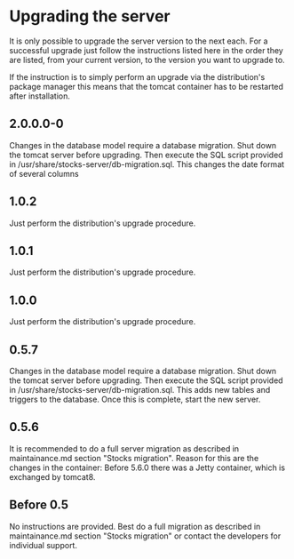 # Upgrading the server

It is only possible to upgrade the server version to the next each. For a 
successful upgrade just follow the instructions listed here in the order they
are listed, from your current version, to the version you want to upgrade to.

If the instruction is to simply perform an upgrade via the distribution's 
package manager this means that the tomcat container has to be restarted after
installation. 

## 2.0.0.0-0

Changes in the database model require a database migration. Shut down the
tomcat server before upgrading. Then execute the SQL script provided in 
/usr/share/stocks-server/db-migration.sql. This changes the date format of
several columns

## 1.0.2

Just perform the distribution's upgrade procedure. 

## 1.0.1

Just perform the distribution's upgrade procedure. 

## 1.0.0

Just perform the distribution's upgrade procedure. 

## 0.5.7

Changes in the database model require a database migration. Shut down the
tomcat server before upgrading. Then execute the SQL script provided in 
/usr/share/stocks-server/db-migration.sql. This adds new tables and triggers
to the database. Once this is complete, start the new server. 

## 0.5.6

It is recommended to do a full server migration as described in maintainance.md
section "Stocks migration". Reason for this are the changes in the container:
Before 5.6.0 there was a Jetty container, which is exchanged by tomcat8. 

## Before 0.5

No instructions are provided. Best do a full migration as described in 
maintainance.md section "Stocks migration" or contact the developers for 
individual support. 
